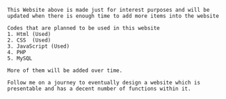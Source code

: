 	This Website above is made just for interest purposes and will be updated when there is enough time to add more items into the website

	Codes that are planned to be used in this website
	1. Html (Used)
	2. CSS	(Used)
	3. JavaScript (Used)
	4. PHP
	5. MySQL

	More of them will be added over time. 

	Follow me on a journey to eventually design a website which is presentable and has a decent number of functions within it.
